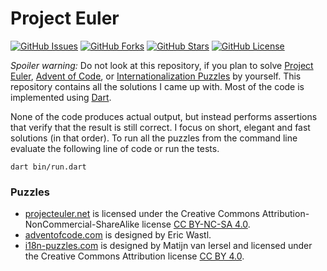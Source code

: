 Project Euler
=============

[![GitHub Issues](https://img.shields.io/github/issues/renggli/dart-euler.svg)](https://github.com/renggli/dart-euler/issues)
[![GitHub Forks](https://img.shields.io/github/forks/renggli/dart-euler.svg)](https://github.com/renggli/dart-euler/network)
[![GitHub Stars](https://img.shields.io/github/stars/renggli/dart-euler.svg)](https://github.com/renggli/dart-euler/stargazers)
[![GitHub License](https://img.shields.io/badge/license-MIT-blue.svg)](https://raw.githubusercontent.com/renggli/dart-euler/master/LICENSE)

*Spoiler warning:* Do not look at this repository, if you plan to solve [Project Euler](https://projecteuler.net/), [Advent of Code](https://adventofcode.com/), or [Internationalization Puzzles](https://i18n-puzzles.com/) by yourself. This repository contains all the solutions I came up with. Most of the code is implemented using [Dart](https://dartlang.org).

None of the code produces actual output, but instead performs assertions that verify that the result is still correct. I focus on short, elegant and fast solutions (in that order). To run all the puzzles from the command line evaluate the following line of code or run the tests.

    dart bin/run.dart


### Puzzles

- [projecteuler.net](https://projecteuler.net) is licensed under the Creative Commons Attribution-NonCommercial-ShareAlike license [CC BY-NC-SA 4.0](https://creativecommons.org/licenses/by-nc-sa/4.0/).
- [adventofcode.com](https://adventofcode.com/) is designed by Eric Wastl.
- [i18n-puzzles.com](https://i18n-puzzles.com/) is designed by Matijn van Iersel and licensed under the Creative Commons Attribution license [CC BY 4.0](https://creativecommons.org/licenses/by/4.0/).